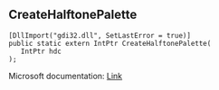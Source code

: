 ## CreateHalftonePalette

```
[DllImport("gdi32.dll", SetLastError = true)]
public static extern IntPtr CreateHalftonePalette(
   IntPtr hdc
);
```

Microsoft documentation: [Link](https://docs.microsoft.com/en-us/windows/win32/api/wingdi/nf-wingdi-createhalftonepalette)
